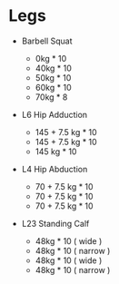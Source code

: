 # Legs

 - Barbell Squat
   - 0kg * 10
   - 40kg * 10
   - 50kg * 10
   - 60kg * 10
   - 70kg * 8

 - L6 Hip Adduction
   - 145 + 7.5 kg * 10
   - 145 + 7.5 kg * 10
   - 145 kg * 10

 - L4 Hip Abduction
   - 70 + 7.5 kg * 10
   - 70 + 7.5 kg * 10
   - 70 + 7.5 kg * 10

 - L23 Standing Calf
   - 48kg * 10 ( wide )
   - 48kg * 10 ( narrow )
   - 48kg * 10 ( wide )
   - 48kg * 10 ( narrow )

